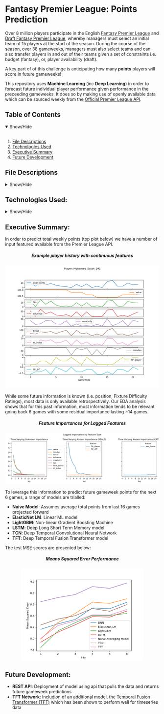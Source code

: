 # Fantasy Premier League: Points Prediction

Over 8 million players participate in the English [Fantasy Premier League](https://draft.premierleague.com/)  and [Draft Fantasy Premier League](https://draft.premierleague.com/), whereby managers must select an initial team of 15 players at the start of the season. During the course of the season, over 38 gameweeks, managers must also select teams and can also transfer players in and out of their teams given a set of constraints i.e. budget (fantasy), or, player availability (draft). 

A key part of of this challenge is anticipating how many **points** players will score in future gameweeks!

This repository uses **Machine Learning** (inc **Deep Learning**) in order to forecast future individual player performance given performance in the preceeding gameweeks. It does so by making use of openly available data which can be sourced weekly from the [Official Premier League API](https://fantasy.premierleague.com/api/).


## Table of Contents
<details open>
<summary>Show/Hide</summary>
<br>

1. [ File Descriptions ](#File_Description)
2. [ Technologies Used ](#Technologies_Used)    
3. [ Executive Summary ](#Executive_Summary)   
3. [ Future Development ](#Future_Development)  

</details>

## File Descriptions
<details>
<a name="File_Description"></a>
<summary>Show/Hide</summary>
<br>
    
* <strong>[ Data ](./data/)</strong>: folder containing all data files
    * <strong> /raw/raw.csv</strong>: scraped data courtesy of [vastaav](https://github.com/vaastav)
    * <strong> /interim/raw.csv</strong>: Cleaned data without pre-processing
    * <strong> /interim/train_val_test_uids.yml</strong>: Split of player IDs according to train/val/test memebership
    * <strong> /interim/dl2ml_test_idx.npy</strong>: Mapping of TF predictions to ML index (used for MSE assessment)
    * <strong> /processed/ml_data/X_{type}.csv</strong>: Data used for training of ML models
    * <strong> /processed/TF_records/{subset}/shard_{.no}.tfrecord</strong>: TF records for training deep models
* <strong>[ Models ](./models/)</strong>: folder containing sci-kit learn and TF models
    * <strong> /dnn</strong>: A simple Deep Neural Network
    * <strong> /LSTM</strong>: Long short-term memory sequence model
    * <strong> /TCN</strong>: Temporal Convolutional Network sequence model
    * <strong> /TFT</strong>: Temporal Fusion Transformer
    * <strong> /elasticnet_lm.joblib</strong>: Linear ML Model
    * <strong> /lightgbm.joblib</strong>: Light Gradient Boosting ML model
* <strong>[ Notebooks ](./notebooks/)</strong>: folder containing Jupyter notebooks
    * <strong> /1. EDA.ipynb</strong>: Data exploration of raw data
* <strong>[ References ](./references/)</strong>: folder containing misc outputs of analysis
    * <strong> /test_preds/model_log.yml</strong>: Log recording model type and date last updated
    * <strong> /test_preds/{model_name}.npy</strong>: Numpy array of test predictions
    * <strong> /results/mse_result.yml</strong>: YAML file containing MSE result for each model, for each timestep
* <strong>[src ](./src/)</strong>: folder containing scripts and tooling
    * <strong> /configs/{type}.py</strong>: Files containing data and modelling for setting global parameters
    * <strong> /data/make_raw_dataset.py</strong>: Script for scraping raw data
    * <strong> /data/generate_splits.py</strong>: Script for splitting player seasons into test/val/train groups
    * <strong> /data/generate_ml_data.py</strong>: Script for processing ML data, and amongst other functions generates the relevant lags and leads for the the data
    * <strong> /data/generate_tf_data.py</strong>: Script for pre-processing the data and writting to TF-records
    * <strong> /data/tf_data_utils.py</strong>: Supporting functions for processing tf records
    * <strong> /data/feature_processing.py</strong>: Supporting functions for processing tf records and sci-kit learn models
    * <strong> /models/run_{model_name}.py</strong>: Scripts to optimize, train models then export the model and test predictions
    * <strong> /models/tf_model_utils.py</strong>: Supporting functions and custom layers for deep models
    * <strong> /models/utils.py</strong>: Utility functions for reporting results and saving models
    * <strong> /plotting/eda.py</strong>: Utility functions plottinh eda data
* <strong>[ environment-py39.yml ](./environment-py39.yml)</strong>: Conda environment
* <strong>[ requirments.txt ](./requirments.txt)</strong>: Environment dependencies

</details>


## Technologies Used:
<details>
<a name="Technologies_Used"></a>
<summary>Show/Hide</summary>
<br>
    
* <strong>Python</strong>
* <strong>Pandas</strong>
* <strong>Numpy</strong>
* <strong>Matplotlib</strong>
* <strong>Scikit-Learn</strong>
* <strong>Keras</strong>
* <strong>Tensorflow</strong>

</details>

## Executive Summary:
<a name="Executive_Summary"></a>

In order to predict total weekly points (top plot below) we have a number of input featured available from the Premier League API.

<h5 align="center">Example player history with continuous features</h5>
<p align="center">
  <img src="https://github.com/mps2e15/FPL_GameweekPrediction/blob/main/references/plots/player_example.png" width=500>
</p>

While some future information is known (i.e. position, Fixture Difficulty Ratings), most data is only available retrospectively. Our EDA analysis shows that for this past information, most information tends to be relevant going back 6 games with some residual importance lasting ~14 games.

<h5 align="center">Feature Importances for Lagged Features</h5>
<p align="center">
  <img src="https://github.com/mps2e15/FPL_GameweekPrediction/blob/main/references/plots/lagged_importance.png" width=500>
</p>


To leverage this information to predict future gameweek points for the next 6 games, a range of models are trialled:

* <strong>Naive Model</strong>: Assumes average total points from last 16 games projected forward
* <strong>ElasticNet LM</strong>:   Linear ML model
* <strong>LightGBM</strong>: Non-linear Gradient Boosting Machine
* <strong>LSTM</strong>: Deep Long Short Term Memory model
* <strong>TCN</strong>: Deep Temporal Convolutional Neural Network
* <strong>TFT</strong>: Deep Temporal Fusion Transformer model

The test MSE scores are presented below:

<h5 align="center">Means Squared Error Performance</h5>
<p align="center">
  <img src="https://github.com/mps2e15/FPL_GameweekPrediction/blob/main/references/plots/performance.png" width=400>
</p>

## Future Development:
<a name="Future_Development"></a>
* <strong>REST API</strong>: Deployment of model using api that pulls the data and returns future gameweek predictions
* <strong>TFT Network</strong>: Includion of an additional model, the [Temporal Fusion Transformer (TFT)](https://ai.googleblog.com/2021/12/interpretable-deep-learning-for-time.html) which has been shown to perform well for timeseries data
    
